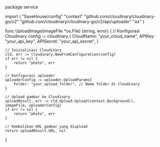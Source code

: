 package service

import (
	"SaveHouse/config"
	"context"
	"github.com/cloudinary/cloudinary-go/v2"
	"github.com/cloudinary/cloudinary-go/v2/api/uploader"
	"os"
)

func UploadImage(imageFile *os.File) (string, error) {
	// Konfigurasi Cloudinary
	config := cloudinary.{
		CloudName: "your_cloud_name",
		APIKey:    "your_api_key",
		APISecret: "your_api_secret",
	}

	// Inisialisasi Cloudinary
	cld, err := cloudinary.NewFromConfiguration(config)
	if err != nil {
		return "photo", err
	}

	// Konfigurasi uploader
	uploaderConfig := uploader.UploadParams{
		Folder: "your_upload_folder", // Nama folder di Cloudinary
	}

	// Upload gambar ke Cloudinary
	uploadResult, err := cld.Upload.Upload(context.Background(), imageFile, uploaderConfig)
	if err != nil {
		return "photo", err
	}

	// Kembalikan URL gambar yang diupload
	return uploadResult.URL, nil
}
